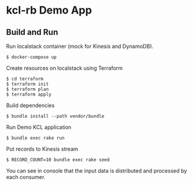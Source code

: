 # kcl-rb Demo App

## Build and Run

Run localstack container (mock for Kinesis and DynamoDB).

```
$ docker-compose up
```

Create resources on localstack using Terraform

```
$ cd terraform
$ terraform init
$ terraform plan
$ terraform apply
```

Build dependencies

```
$ bundle install --path vendor/bundle
```

Run Demo KCL application

```
$ bundle exec rake run
```

Put records to Kinesis stream

```
$ RECORD_COUNT=10 bundle exec rake seed
```

You can see in console that the input data is distributed and processed by each consumer.
